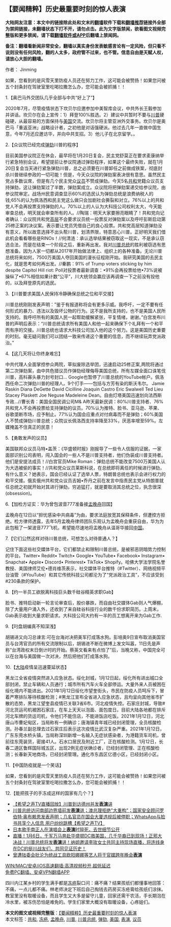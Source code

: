  <h2>【要闻精粹】历史最重要时刻的惊人表演</h2> <p class="notice"><b>大陆网友注意：本文中的链接除此处和文末的<a href="https://github.com/bannedbook/fanqiang" >翻墙</a>软件下载和<a href="https://github.com/killgcd/justmysocks/blob/master/README.md">翻墙推荐</a>链接外全部为禁网链接，未翻墙状态下打不开，请勿点击。此为文字版禁闻，欲看图文视频完整版和更多禁闻，请下载<a href="https://github.com/bannedbook/fanqiang">翻墙软件或APP</a>后翻墙上禁闻网。</p><p>备注：翻墙看新闻非常安全，翻墙以真实身份发表敏感言论有一定风险，但只看不说则没有任何风险，翻的人太多，政府管不过来，也不管。信息自由是天赋人权，请放心大胆的翻墙。</b></p>  <div class="entry"> <p>作者： Jinming</p> <p id="summary">如果，您看到的是风雪天里防疫人员还在努力工作，这可能会被赞扬！如果您问被五个封条封在驾驶室里吃喝拉撒怎么办，您可能会被抓捕！！</p> <p>1.【奥巴马外交团队几乎全部与中共“好上了”】</p> <p>2020年7月，尽管疫情状态下坎贝尔应邀参加中美智库会议，中共外长王毅参加并讲话。坎贝尔在会上宣传：1）拜登100%胜选。2）建议中共暂时不要与<a href="https://www.bannedbook.org/bnews/tag/%e5%b7%9d%e6%99%ae/" class="st_tag internal_tag" rel="tag" title="标签 川普 下的日志">川普</a>硬碰硬，从最容易的方面保持与<a href="https://www.bannedbook.org/bnews/tag/%e7%be%8e%e5%9b%bd/" class="st_tag internal_tag" rel="tag" title="标签 美国 下的日志">美国</a>交流。坎贝尔将主管亚洲外交事务。坎贝尔是奥巴马「重返亚洲」战略设计者，之初他是对话强硬派。他过去几年一直做中国生意，今年7月还应邀访华，并向中共支招。3）他儿子在北京留学。。</p> <p>2.【众议院已经完成<a href="https://www.bannedbook.org/bnews/tag/%E5%BC%B9%E5%8A%BE/" class="st_tag internal_tag" rel="tag" title="标签 弹劾 下的日志">弹劾</a>川普的程序】</p> <p>目前美国参议院正在休会，最早将在1月20日复会，民主党舒莫正在要求麦康纳举行紧急特别会议，希望提前让参议院通过弹劾程序，如果这个最终失败，就在1月20日复会当天进行紧急弹劾川普，总之必须要在川普卸任之前做成铁案，彻底封杀川普继续参政的一切可能！但是，今天众议院的弹劾案表决很有意思。虽然民主党占多数议席，但是有几个民主党众<a href="https://www.bannedbook.org/bnews/tag/%e8%ae%ae%e5%91%98/" class="st_tag internal_tag" rel="tag" title="标签 议员 下的日志">议员</a>不赞成弹劾。今天5名<a href="https://www.bannedbook.org/bnews/tag/%E5%85%B1%E5%92%8C/" class="st_tag internal_tag" rel="tag" title="标签 共和 下的日志">共和</a>党籍众议员支持弹劾，这让弹劾案过了半数，弹劾案成立。众议院将把弹劾案递交给参议院，由参议院审定。战场州民意调查显示60%的选民认为弹劾总统是浪费纳税人的钱;65%的认为佩洛西和民主党这么做只会加剧社会撕裂和对立。76%以上的共和党人不会再投票支持弹劾的人。70%以上的人认为大科技公司权利太大，今天能审查总统，明天就会审查所有的人。//陶瑞：明天大家要擦亮眼睛了！共和党向记者确认：众议院共和党<span class='wp_keywordlink_affiliate'><a href="https://www.bannedbook.org/bnews/ccpdope/" title="中共高层内幕" target="_blank">高层</a></span>不会要求议员统一投票反对弹劾案以及呼吁彭斯启动第25修正案的决议案。表示要让党员凭借自己的良心投票。共和党高层知道弹劾没有意义，所以故意选择不出头帮川普，划清界限，特意恶心川普。正好明天我们借此机会看看哪些是RINOs！//何清涟：承认选举结果被窃取这一现实，不是承认窃选合法，而是在结束一个阶段之后，重新再出发。我对<a href="https://www.bannedbook.org/bnews/tag/%E5%B7%9D%E6%99%AE%E6%80%BB%E7%BB%9F/" class="st_tag internal_tag" rel="tag" title="标签 川普总统 下的日志">川普总统</a>的胜利被窃选有思想准备。因为人家一切都从2017年开始做法律上、组织上的各种准备。无论川普总统将来如何，7500万美国人夺回美国的漫长征程刚开始。我研究美国的去民主化，就是思考如何再出发。//秦鹏：91% of Trump voters sticking by him despite Capitol Hill riot: Poll对投票者最新调查：•91%会再投票给他•73%说被操纵了•67%相信如果计数“公平”，川大统领会赢应该再调查一下之前没有投他的，以及拜登原先的选民。</p>  <p>3.【川普要求美国人民保持冷静确保总统之位和平交接】</p> <p>川普总统刚刚发表声明：”鉴于有报道称将会有更多示威。我呼吁，一定不要有任何形式的暴力、违法以及毁坏公物的行为。这不是我所支持的，也不是美国人民所支持的。我呼吁所有的美国人民一起帮助缓解紧张，平复情绪，谢谢。”白宫发布川普的声明后表示：“川普总统请求所有美国人和他一起来确保下个礼拜有一个和平而有序的交接。川普总统也请求大科技公司加入他的这个努力。这是美国历史重要的时刻。毫无疑问我们可以团结一致来传递这个重要的信息，而不继续玩弄党派政治。”</p> <p>4.【这几天将让你终身难忘】</p> <p>中共代理人全面掌控参众两院，草拟废除选举团，迅速启动25修正案,两院将通过第二次弹劾案，由中共色猎议员作弹劾经理侮辱美国总统，所有左媒全面口诛笔伐川普，高科寡头暴力封号封口&#8230; Google也暂停了川普总统的YouTube帐户。佩洛西任命二次弹劾川普的经理人。9个打手——包括与方芳有染的斯沃韦尔。 Jamie Raskin Diana DeGette David Cicilline Joaquin Castro Eric Swalwell Ted Lieu Stacey Plaskett Joe Neguse Madeleine Dean。自由灯塔美国迅速划向法西斯专政&#8230;//曹长青：美国全国民调公司M&amp; A昨天最新民调：80%川普支持者、76%共和党人不会再投票给支持弹劾的议员。70%认为推特、脸书、亚马逊、苹果、谷歌垄断市场，应予制止。77%认为国会应重点对付病毒而不是弹劾；60%美国人不赞成弹劾川普总统；众院议长佩洛西支持率降至33%，厌恶率增至59%。左媒掩盖不住真正的民意！</p> <p>5.【勇敢发声的议员】</p> <p>美国联邦众议员马特•盖茨：《华盛顿时报》刚报导了一些令人信服的证据，一家面部识别公司表明，闯入国会的一些人不是川普支持者，他们伪装成川普支持者。他们是安提法成员！//白宫官员Mike Roman：弹劾总统不能改变7500万美国人认为大选被偷的事实！//共和党众议员莱斯科说，在总统即将离任的时候进行弹劾，有什么意义？她表示，国会已经认证了选举人票，特朗普总统也表示会进行权力的和平交接。俄亥俄州共和党众议员吉姆•乔丹之前在发言中指责民主党从特朗普就任总统之初就开始对其进行弹劾，穷追猛打，就是要取消其总统之位，执念很深(obsession)。</p>  <p>6.【加检方证实：华为曾包波音777准备接<a href="https://www.bannedbook.org/bnews/tag/%e5%ad%9f%e6%99%9a%e8%88%9f/" class="st_tag internal_tag" rel="tag" title="标签 孟晚舟 下的日志">孟晚舟</a>回国】</p> <p>孟晚舟在12日以“担忧感染中共病毒”为由，要求法庭放宽其保释条件，但遭控方拒绝。检方律师透露，去年5月孟晚舟律师团队乐观认为孟晚舟会重获自由，华为为此包租了一架波音777飞机，希望能尽速地将孟晚舟从温哥华接回<span class='wp_keywordlink_affiliate'><a href="https://www.bannedbook.org/" title="中国" target="_blank">中国</a></span>。</p> <p>7.【它们公然这样对待川普总统，可想怎么对待普通人？】</p> <p>记住下面这些社交媒体平台，它们都禁止和限制川普总统，是被邪恶阴暗势力控制的平台。Twitter• Reddit• Twitch• Google• YouTube• Facebook• Instagram• Snapchat• Apple• Discord• Pinterest• TikTok• Shopify。哈佛大学法学院名誉教授、美国律师艾伦•德肖维茨表示，社交媒体平台推特（#Twitter）、网络视频平台油管（#YouTube）和其它传统科技公司都沦为了“党派政治工具”，不应该受到#230条款的保护。</p> <p>8.【约一半员工欲脱离科技巨头数千硅谷精英求职Gab】</p> <p>脸书、推特启动新一轮言论审查后，股价暴跌，而自由社交媒体Gab则人气爆棚，除了大量用户涌入外，还收到了来自硅谷科技行业的数千份求职简历。上周末，Gab表示收到大量求职请求。大科技公司大约有一半的员工想离开来为Gab工作.</p>  <p>9.【叼盘胡编真不知深浅】</p> <p>胡锡进又向习总谏言:可在台海对决把美军打成落水狗。彭培奥9日宣布取消美国官员与台湾官员的所有交流限制以后，胡锡进不断在微博上发文叫嚣，11日先是声称“台湾政权末日倒计时的开始。蔡英文看来有点怕了”后，当晚又称，中国完全可以在台海与美国做一次对决，然后把他们打成落水狗。</p> <p>10.【<span class='wp_keywordlink_affiliate'><a href="https://www.bannedbook.org/" title="大陆" target="_blank">大陆</a></span>疫情呈迅速蔓延状态】</p> <p>黑龙江全省疫情突然进入应急状态。绥化封城，1月12日起，绥化所有进出城口全部封闭，禁止车辆和人员通行；城市所有汽车火车全部停运。大量外来人员被困在绥化境内不能进出。2021年1月12日绥化市望奎街头，市民在防疫人员呵斥下，冒着严寒排队等待核酸检测；#黑龙江宣布全省进入应急状态，且均呈向其他省市扩散的态势，黑龙江望奎县疫情已关联3省6市。河北疫情失控。石家庄封城，导致#河北货运司机被困石家庄，在车上天天以泡面、面包度日。目前大陆各地都在排斥河北车牌的货运司机，令他们不能住店，不能进饭店吃饭。2021年1月12日，河北唐山市曹妃甸区，当局称有一例确诊；唐海镇青年城已经封闭管理，全员核酸检测。孙春兰副总理去过石家庄后表示这次疫情比武汉复杂严重。2021年1月12日，广东东莞水桥头镇，当局称深圳新增一名输入无症状感染者，为港籍货车司机，曾前往东莞装货，密接41人。石水口居民及附近工厂，正在核酸检测。1月12日，长春二道区鲁辉国际城五区，出现2例无症状确诊者，已经封闭管理、正在核酸检测；长春新天地商场，已经封闭管理。通化市东昌区亿德小区，已经封闭小区。</p> <p>11.【中国防疫就是一个笑话】</p> <p>如果，您看到的是风雪天里防疫人员还在努力工作，这可能会被赞扬！如果您问被五个封条封在驾驶室里吃喝拉撒怎么办，您可能会被抓捕！！</p>  <p>12.【能把孩子的手冻成这样的国家有几个？】</p> <ul class='op-related-articles' title='相关阅读'> <li><a href='https://www.bannedbook.org/bnews/comments/20210113/1466808.html' target='_blank'>【希望之声TV直播回放】川普到访德州并发<b>表演</b>讲</a></li> <li><a href='https://www.bannedbook.org/bnews/cbnews/20210113/1466414.html' target='_blank'>川普总统访问南部边界墙前发<b>表演</b>讲；澳总理拒绝"大重构"；国家安全顾问罗伯特·奥布赖恩发表声明；几名官员在国会大厦违规后被停职；WhatsApp与脸书共享个人信息 用户纷纷跳槽【希望之声TV】</a></li> <li><a href='https://www.bannedbook.org/bnews/yule/20210108/1463384.html' target='_blank'>日本歌手南正人在演唱会上<b>表演</b>时猝死，去世细节公开</a></li> <li><a href='https://www.bannedbook.org/bnews/bannedvideo/20210106/1462049.html' target='_blank'>直播！1月6日，千军万马奔赴华盛顿DC救美国，几千华裔已到现场！正邪大决战！川普总统将发<b>表演</b>讲！纳姐邀请李玫女士共同主持现场直播，将连线身在DC的挺川战友们，共同见证历史！</a></li> <li><a href='https://www.bannedbook.org/bnews/baitai/20201229/1457243.html' target='_blank'>曾遭陆委会批沦为统战工具欧阳娜娜等艺人将于官媒跨年晚会<b>表演</b></a></li> </ul> <p class="texttj"> <a href="https://github.com/bannedbook/fanqiang/wiki/V2ray%E6%9C%BA%E5%9C%BA" target="_blank">WIN/MAC/安卓/iOS高速翻墙:高清视频秒开,超低延迟</a><br/> <a href="https://github.com/bannedbook/fanqiang/wiki/%E7%A6%81%E9%97%BB%E7%BD%91%E5%AE%89%E5%8D%93%E7%BF%BB%E5%A2%99%E6%96%B0%E9%97%BBAPP" target="_blank">免费PC翻墙、安卓VPN翻墙APP</a></p><p>四川内江某乡村的学生满手都是<a href="https://www.bannedbook.org/bnews/tag/%e5%86%bb%e7%96%ae/" class="st_tag internal_tag" rel="tag" title="标签 冻疮 下的日志">冻疮</a>裂口问：痛不痛？结果孩纸们都懂事地回答：不痛，一点儿都不痛。林老师决定下班后自己掏钱去药房买冻疮膏给孩纸们涂抹。教室里没有取暖设备，而且学生又大多是留守儿童，回家还需干农活，手长期泡在冷水里，被冻伤恐怕是难免的。学生们家里大概没有取暖设备，心疼娃们。</p><a name='sharetosocial'></a>       <div><b>本文的图文或视频完整版</b>：<a href='https://www.bannedbook.org/bnews/comments/20210114/1467415.html'>【要闻精粹】历史最重要时刻的惊人表演</a></div>  </div><!--END ENTRY--> <div class="postfooter"> <div>本文标签：<a href="https://www.bannedbook.org/bnews/tag/%E5%85%B1%E5%92%8C/" rel="tag">共和</a>, <a href="https://www.bannedbook.org/bnews/tag/%e5%86%bb%e7%96%ae/" rel="tag">冻疮</a>, <a href="https://www.bannedbook.org/bnews/tag/%e5%ad%9f%e6%99%9a%e8%88%9f/" rel="tag">孟晚舟</a>, <a href="https://www.bannedbook.org/bnews/tag/%e5%b7%9d%e6%99%ae/" rel="tag">川普</a>, <a href="https://www.bannedbook.org/bnews/tag/%E5%B7%9D%E6%99%AE%E6%80%BB%E7%BB%9F/" rel="tag">川普总统</a>, <a href="https://www.bannedbook.org/bnews/tag/%E5%BC%B9%E5%8A%BE/" rel="tag">弹劾</a>, <a href="https://www.bannedbook.org/bnews/tag/%e7%be%8e%e5%9b%bd/" rel="tag">美国</a>, <a href="https://www.bannedbook.org/bnews/tag/%E8%A1%A8%E6%BC%94/" rel="tag">表演</a>, <a href="https://www.bannedbook.org/bnews/tag/%e8%ae%ae%e5%91%98/" rel="tag">议员</a></div>  </div><!--END POSTFOOTER--> 